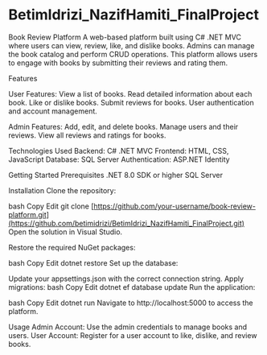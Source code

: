 # BetimIdrizi_NazifHamiti_FinalProject

Book Review Platform
A web-based platform built using C# .NET MVC where users can view, review, like, and dislike books. Admins can manage the book catalog and perform CRUD operations. This platform allows users to engage with books by submitting their reviews and rating them.

Features

User Features:
View a list of books.
Read detailed information about each book.
Like or dislike books.
Submit reviews for books.
User authentication and account management.


Admin Features:
Add, edit, and delete books.
Manage users and their reviews.
View all reviews and ratings for books.


Technologies Used
Backend: C# .NET MVC
Frontend: HTML, CSS, JavaScript
Database: SQL Server
Authentication: ASP.NET Identity


Getting Started
Prerequisites
.NET 8.0 SDK or higher
SQL Server


Installation
Clone the repository:

bash
Copy
Edit
git clone [https://github.com/your-username/book-review-platform.git](https://github.com/betimidrizi/BetimIdrizi_NazifHamiti_FinalProject.git)
Open the solution in Visual Studio.

Restore the required NuGet packages:

bash
Copy
Edit
dotnet restore
Set up the database:

Update your appsettings.json with the correct connection string.
Apply migrations:
bash
Copy
Edit
dotnet ef database update
Run the application:

bash
Copy
Edit
dotnet run
Navigate to http://localhost:5000 to access the platform.

Usage
Admin Account:
Use the admin credentials to manage books and users.
User Account:
Register for a user account to like, dislike, and review books.
